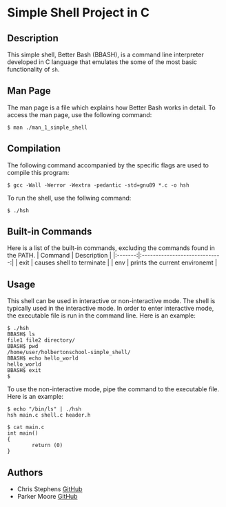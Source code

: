# Simple Shell Project in C

## Description
This simple shell, Better Bash (BBASH), is a command line interpreter developed in C language that emulates the some of the most basic functionality of `sh`.
## Man Page
The man page is a file which explains how Better Bash works in detail. To access the man page, use the following command:
```
$ man ./man_1_simple_shell
```
## Compilation
The following command accompanied by the specific flags are used to compile this program:
```
$ gcc -Wall -Werror -Wextra -pedantic -std=gnu89 *.c -o hsh
```
To run the shell, use the follwing command:
```
$ ./hsh
```
## Built-in Commands
Here is a list of the built-in commands, excluding the commands found in the PATH.
| Command |         Description           |
|:-------:|:-----------------------------:|
|  exit   | causes shell to terminate     |
|  env    | prints the current environemt |
## Usage
This shell can be used in interactive or non-interactive mode. The shell is typically used in the interactive mode. In order to enter interactive mode, the executable file is run in the command line. Here is an example:
```
$ ./hsh
BBASH$ ls
file1 file2 directory/
BBASH$ pwd
/home/user/holbertonschool-simple_shell/
BBASH$ echo hello_world
hello_world
BBASH$ exit
$
```
To use the non-interactive mode, pipe the command to the executable file. Here is an example:
```
$ echo "/bin/ls" | ./hsh
hsh main.c shell.c header.h

$ cat main.c
int main()
{
        return (0)
}
```
## Authors
* Chris Stephens [GitHub](https://github.com/Jtownokie)
* Parker Moore [GitHub](https://github.com/cpmoore0317)
